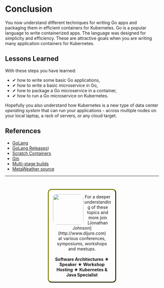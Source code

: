 # Conclusion #

You now understand different techniques for writing Go apps and packaging them in efficient containers for Kubernetes. Go is a popular language to write containerized apps. The language was designed for simplicity and efficiency. These are attractive goals when you are writing many application containers for Kubernetes.

## Lessons Learned ##

With these steps you have learned:

- &#x2714; how to write some basic Go applications,
- &#x2714; how to write a basic microservice in Go,
- &#x2714; how to package a Go microservice in a container,
- &#x2714; how to run a Go microservice on Kubernetes.

Hopefully you also understand how Kubernetes is a new type of data center _operating system_ that can run your applications - across multiple nodes on your local laptop, a rack of servers, or any cloud target. 

## References ##

- [GoLang](https://www.nginx.com/)
- [GoLang Releases](https://golang.org/doc/devel/release.html))
- [Scratch Containers](https://cloud.google.com/solutions/best-practices-for-building-containers#file_system_content)
- [Gin](https://github.com/gin-gonic/gin)
- [Multi-stage builds](https://docs.docker.com/develop/develop-images/multistage-build/)
- [MetaWeather source](https://www.metaweather.com/)

------
<p style="text-align: center; padding: 1em; margin: 3em; margin-left: 10em; margin-right: 10em; border-; 1px; border-color: olive;  border-radius: 12px; border-style:outset">
<img align="left" src="/javajon/courses/kubernetes-containers/go/assets/jonathan-johnson.jpg" width="100" style="border-radius: 12px">
For a deeper understanding of these topics and more join <br>[Jonathan Johnson](http://www.dijure.com)<br> at various conferences, symposiums, workshops and meetups.
<br><br>
<b>Software Architectures ★ Speaker ★ Workshop Hosting ★ Kubernetes & Java Specialist</b>
</p>
